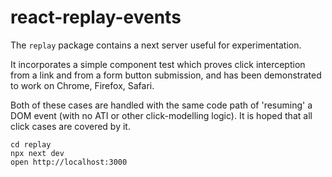 # react-replay-events

The `replay` package contains a next server useful for experimentation. 

It incorporates a simple component test which proves click interception from a link and from a form button submission, and has been demonstrated to work on Chrome, Firefox, Safari.

Both of these cases are handled with the same code path of 'resuming' a DOM event (with no ATI or other click-modelling logic). It is hoped that all click cases are covered by it.

```
cd replay
npx next dev
open http://localhost:3000
```

